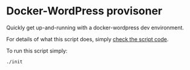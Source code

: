 Docker-WordPress provisoner
===========================

Quickly get up-and-running with a docker-wordpress dev environment.

For details of what this script does, simply [check the script code](https://github.com/dewsign/docker-wordpress-provisioner-script/blob/master/init).

To run this script simply:

    ./init
